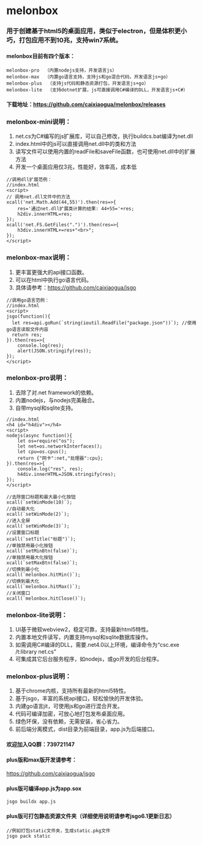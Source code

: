 # melonbox

### 用于创建基于html5的桌面应用，类似于electron，但是体积更小巧，打包应用不到10兆，支持win7系统。

#### melonbox目前有四个版本：
```
melonbox-pro  （内置nodejs支持，开发语言js）
melonbox-max  （内置go语言支持，支持js和go混合代码，开发语言js+go）
melonbox-plus  （支持js代码和静态资源打包，开发语言js+go）
melonbox-lite  （支持dotnet扩展，js可直接调用C#编译的DLL，开发语言js+C#）
```

#### 下载地址：https://github.com/caixiaogua/melonbox/releases

### melonbox-mini说明：
1. net.cs为C#编写的js扩展库，可以自己修改，执行buildcs.bat编译为net.dll
2. index.html中的js可以直接调用net.dll中的类和方法
3. 读写文件可以使用内置的readFile和saveFile函数，也可使用net.dll中的扩展方法
4. 开发一个桌面应用仅3兆，性能好，效率高，成本低
```
//调用dll扩展范例：
//index.html
<script>
// 调用net.dll文件中的方法
xcall('net.Math.Add(44,55)').then(res=>{
    res='通过net.dll扩展类计算的结果: 44+55='+res;
    h2div.innerHTML=res;
});
xcall('net.FS.GetFiles(".")').then(res=>{
    h3div.innerHTML+=res+"<br>";
});
</script>
```

### melonbox-max说明：
1. 更丰富更强大的api接口函数。
2. 可以在html中执行go语言代码。
3. 具体请参考：https://github.com/caixiaogua/jsgo
```
//调用go语言范例：
//index.html
<script>
jsgo(function(){
  let res=api.goRun(`string(ioutil.ReadFile("package.json"))`); //使用go语言读取文件内容
  return res;
}).then(res=>{
	console.log(res);
	alert(JSON.stringify(res));
});
</script>
```

### melonbox-pro说明：
1. 去除了对.net framework的依赖。
2. 内置nodejs，与nodejs完美融合。
3. 自带mysql和sqlite支持。

```
//index.html
<h4 id="h4div"></h4>
<script>
nodejs(async function(){
    let os=require("os");
    let net=os.networkInterfaces();
    let cpu=os.cpus();
    return {"网卡":net,"处理器":cpu};
}).then(res=>{
    console.log("res", res);
    h4div.innerHTML=JSON.stringify(res);
});
</script>
```
```
//去除窗口标题和最大最小化按钮
xcall(`setWinMode(10)`);
//自动最大化
xcall(`setWinMode(2)`);
//进入全屏
xcall(`setWinMode(3)`);
//设置窗口标题
xcall(`setTitle("标题")`);
//单独禁用最小化按钮
xcall(`setMinBtn(false)`);
//单独禁用最大化按钮
xcall(`setMaxBtn(false)`);
//切换到最小化
xcall(`melonbox.hitMin()`);
//切换到最大化
xcall(`melonbox.hitMax()`);
//关闭窗口
xcall(`melonbox.hitClose()`);
```

### melonbox-lite说明：
1. UI基于微软webview2，稳定可靠，支持最新html5特性。
2. 内置本地文件读写，内置支持mysql和sqlite数据库操作。
3. 如需调用C#编译的DLL，需要.net4.0以上环境，编译命令为“csc.exe /t:library net.cs”
4. 可集成其它后台服务程序，如nodejs，或go开发的后台程序。

### melonbox-plus说明：
1. 基于chrome内核，支持所有最新的html5特性。
2. 基于jsgo，丰富的系统api接口，轻松愉快的开发体验。
3. 内建go语言jit，可使用js和go进行混合开发。
4. 代码可编译加密，可放心地打包发布桌面应用。
5. 绿色环保，没有依赖，无需安装，省心省力。
6. 前后端分离模式，dist目录为前端目录，app.js为后端接口。

#### 欢迎加入QQ群：739721147

#### plus版和max版开发请参考：
https://github.com/caixiaogua/jsgo

#### plus版可编译app.js为app.sox
```
jsgo buildx app.js
```
#### plus版可打包静态资源文件夹（详细使用说明请参考jsgo6.1更新日志）
```
//例如打包static文件夹，生成static.pkg文件
jsgo pack static
```
